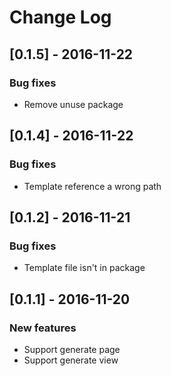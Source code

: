 # Change Log

## [0.1.5] - 2016-11-22

### Bug fixes
- Remove unuse package

## [0.1.4] - 2016-11-22

### Bug fixes
- Template reference a wrong path


## [0.1.2] - 2016-11-21

### Bug fixes
- Template file isn't in package


## [0.1.1] - 2016-11-20

### New features
- Support generate page
- Support generate view